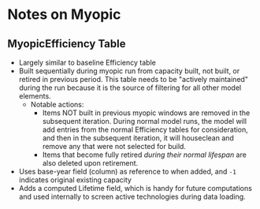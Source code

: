 Notes on Myopic 
===============

MyopicEfficiency Table
----------------

- Largely similar to baseline Efficiency table
- Built sequentially during myopic run from capacity built, not built, or retired in previous period.  This table
needs to be "actively maintained" during the run because it is the source of filtering for all other model elements. 
  - Notable actions:  
    - Items NOT built in previous myopic windows are removed in the subsequent iteration.  During normal model runs,
    the model will add entries from the normal Efficiency tables for consideration, and then in the subsequent
    iteration, it will houseclean and remove any that were not selected for build.
    - Items that become fully retired *during their normal lifespan* are also deleted upon retirement.
- Uses base-year field (column) as reference to when added, and ``-1`` indicates original existing capacity
- Adds a computed Lifetime field, which is handy for future computations and used internally to screen active 
technologies during data loading.

